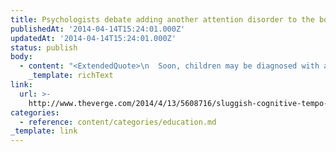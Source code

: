 ```yaml
---
title: Psychologists debate adding another attention disorder to the books
publishedAt: '2014-04-14T15:24:01.000Z'
updatedAt: '2014-04-14T15:24:01.000Z'
status: publish
body:
  - content: "<ExtendedQuote>\n  Soon, children may be diagnosed with another attention disorder. Psychologists are working to determine if sluggish cognitive tempo (SCT) \x97 marked by daydreaming, mind-wandering, and lethargy \x97 has a clear set of symptoms and can join the ranks as a legitimate disorder.\n</ExtendedQuote>\n\nThis is how we turn boredom in school into a disorder.\n"
    _template: richText
link:
  url: >-
    http://www.theverge.com/2014/4/13/5608716/sluggish-cognitive-tempo-attention-disorder-under-debate
categories:
  - reference: content/categories/education.md
_template: link
---
```



